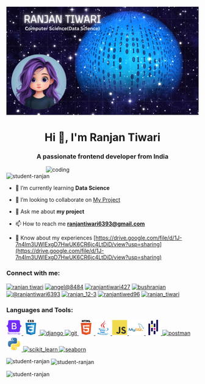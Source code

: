 ![logo](https://github.com/student-Ranjan/student-Ranjan/blob/main/Banner.png)
<h1 align="center">Hi 👋, I'm Ranjan Tiwari</h1>
<h3 align="center">A passionate frontend developer from India</h3>

<img align="right" alt="coding" width="400" src="https://user-images.githubusercontent.com/55389276/140866485-8fb1c876-9a8f-4d6a-98dc-08c4981eaf70.gif">

<p align="left"> <img src="https://komarev.com/ghpvc/?username=student-ranjan&label=Profile%20views&color=0e75b6&style=flat" alt="student-ranjan" /> </p>

- 🌱 I’m currently learning **Data Science**

- 👯 I’m looking to collaborate on [My Project](https://www.youtube.com/shorts/8CfdGsV_8pA)

- 💬 Ask me about **my project**

- 📫 How to reach me **ranjantiwari6393@gmail.com**

- 📄 Know about my experiences [https://drive.google.com/file/d/1J-7n4lm3UWlExgD7HwUK6CR6jc4LtDiD/view?usp=sharing](https://drive.google.com/file/d/1J-7n4lm3UWlExgD7HwUK6CR6jc4LtDiD/view?usp=sharing)

<h3 align="left">Connect with me:</h3>
<p align="left">
<a href="https://linkedin.com/in/ranjan tiwari" target="blank"><img align="center" src="https://raw.githubusercontent.com/rahuldkjain/github-profile-readme-generator/master/src/images/icons/Social/linked-in-alt.svg" alt="ranjan tiwari" height="30" width="40" /></a>
<a href="https://kaggle.com/angel@8484" target="blank"><img align="center" src="https://raw.githubusercontent.com/rahuldkjain/github-profile-readme-generator/master/src/images/icons/Social/kaggle.svg" alt="angel@8484" height="30" width="40" /></a>
<a href="https://instagram.com/ranjantiwari427" target="blank"><img align="center" src="https://raw.githubusercontent.com/rahuldkjain/github-profile-readme-generator/master/src/images/icons/Social/instagram.svg" alt="ranjantiwari427" height="30" width="40" /></a>
<a href="https://www.youtube.com/c/bushranjan" target="blank"><img align="center" src="https://raw.githubusercontent.com/rahuldkjain/github-profile-readme-generator/master/src/images/icons/Social/youtube.svg" alt="bushranjan" height="30" width="40" /></a>
<a href="https://www.hackerrank.com/@ranjantiwari6393" target="blank"><img align="center" src="https://raw.githubusercontent.com/rahuldkjain/github-profile-readme-generator/master/src/images/icons/Social/hackerrank.svg" alt="@ranjantiwari6393" height="30" width="40" /></a>
<a href="https://www.leetcode.com/ranjan_12-3" target="blank"><img align="center" src="https://raw.githubusercontent.com/rahuldkjain/github-profile-readme-generator/master/src/images/icons/Social/leet-code.svg" alt="ranjan_12-3" height="30" width="40" /></a>
<a href="https://auth.geeksforgeeks.org/user/ranjantiwed96" target="blank"><img align="center" src="https://raw.githubusercontent.com/rahuldkjain/github-profile-readme-generator/master/src/images/icons/Social/geeks-for-geeks.svg" alt="ranjantiwed96" height="30" width="40" /></a>
<a href="https://discord.gg/ranjan_tiwari" target="blank"><img align="center" src="https://raw.githubusercontent.com/rahuldkjain/github-profile-readme-generator/master/src/images/icons/Social/discord.svg" alt="ranjan_tiwari" height="30" width="40" /></a>
</p>

<h3 align="left">Languages and Tools:</h3>
<p align="left"> <a href="https://getbootstrap.com" target="_blank" rel="noreferrer"> <img src="https://raw.githubusercontent.com/devicons/devicon/master/icons/bootstrap/bootstrap-plain-wordmark.svg" alt="bootstrap" width="40" height="40"/> </a> <a href="https://www.w3schools.com/css/" target="_blank" rel="noreferrer"> <img src="https://raw.githubusercontent.com/devicons/devicon/master/icons/css3/css3-original-wordmark.svg" alt="css3" width="40" height="40"/> </a> <a href="https://www.djangoproject.com/" target="_blank" rel="noreferrer"> <img src="https://cdn.worldvectorlogo.com/logos/django.svg" alt="django" width="40" height="40"/> </a> <a href="https://git-scm.com/" target="_blank" rel="noreferrer"> <img src="https://www.vectorlogo.zone/logos/git-scm/git-scm-icon.svg" alt="git" width="40" height="40"/> </a> <a href="https://www.w3.org/html/" target="_blank" rel="noreferrer"> <img src="https://raw.githubusercontent.com/devicons/devicon/master/icons/html5/html5-original-wordmark.svg" alt="html5" width="40" height="40"/> </a> <a href="https://www.java.com" target="_blank" rel="noreferrer"> <img src="https://raw.githubusercontent.com/devicons/devicon/master/icons/java/java-original.svg" alt="java" width="40" height="40"/> </a> <a href="https://developer.mozilla.org/en-US/docs/Web/JavaScript" target="_blank" rel="noreferrer"> <img src="https://raw.githubusercontent.com/devicons/devicon/master/icons/javascript/javascript-original.svg" alt="javascript" width="40" height="40"/> </a> <a href="https://www.mysql.com/" target="_blank" rel="noreferrer"> <img src="https://raw.githubusercontent.com/devicons/devicon/master/icons/mysql/mysql-original-wordmark.svg" alt="mysql" width="40" height="40"/> </a> <a href="https://pandas.pydata.org/" target="_blank" rel="noreferrer"> <img src="https://raw.githubusercontent.com/devicons/devicon/2ae2a900d2f041da66e950e4d48052658d850630/icons/pandas/pandas-original.svg" alt="pandas" width="40" height="40"/> </a> <a href="https://postman.com" target="_blank" rel="noreferrer"> <img src="https://www.vectorlogo.zone/logos/getpostman/getpostman-icon.svg" alt="postman" width="40" height="40"/> </a> <a href="https://www.python.org" target="_blank" rel="noreferrer"> <img src="https://raw.githubusercontent.com/devicons/devicon/master/icons/python/python-original.svg" alt="python" width="40" height="40"/> </a> <a href="https://scikit-learn.org/" target="_blank" rel="noreferrer"> <img src="https://upload.wikimedia.org/wikipedia/commons/0/05/Scikit_learn_logo_small.svg" alt="scikit_learn" width="40" height="40"/> </a> <a href="https://seaborn.pydata.org/" target="_blank" rel="noreferrer"> <img src="https://seaborn.pydata.org/_images/logo-mark-lightbg.svg" alt="seaborn" width="40" height="40"/> </a> </p>

<p><img align="left" src="https://github-readme-stats.vercel.app/api/top-langs?username=student-ranjan&show_icons=true&locale=en&layout=compact" alt="student-ranjan" /></p>

<p>&nbsp;<img align="center" src="https://github-readme-stats.vercel.app/api?username=student-ranjan&show_icons=true&locale=en" alt="student-ranjan" /></p>

<p><img align="center" src="https://github-readme-streak-stats.herokuapp.com/?user=student-ranjan&" alt="student-ranjan" /></p>

